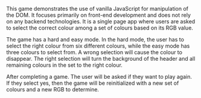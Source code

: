 This game demonstrates the use of vanilla JavaScript for manipulation of the DOM. It focuses primarily on front-end development and does not rely on any backend technologies. It is a single page app where users are asked to select the correct colour among a set of colours based on its RGB value. 

The game has a hard and easy mode. In the hard mode, the user has to select the right colour from six different colours, while the easy mode has three colours to select from. A wrong selection will cause the colour to disappear. The right selection will turn the background of the header and all remaining colours in the set to the right colour. 

After completing a game. The user will be asked if they want to play again. If they select yes, then the game will be reinitialized with a new set of colours and a new RGB to determine. 